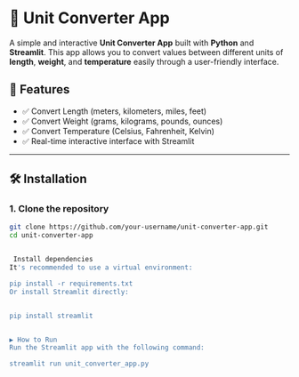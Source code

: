 # 🔄 Unit Converter App

A simple and interactive **Unit Converter App** built with **Python** and **Streamlit**. This app allows you to convert values between different units of **length**, **weight**, and **temperature** easily through a user-friendly interface.

## 🚀 Features

- ✅ Convert Length (meters, kilometers, miles, feet)
- ✅ Convert Weight (grams, kilograms, pounds, ounces)
- ✅ Convert Temperature (Celsius, Fahrenheit, Kelvin)
- ✅ Real-time interactive interface with Streamlit

---


## 🛠️ Installation

### 1. Clone the repository
```bash
git clone https://github.com/your-username/unit-converter-app.git
cd unit-converter-app


 Install dependencies
It's recommended to use a virtual environment:

pip install -r requirements.txt
Or install Streamlit directly:


pip install streamlit


▶️ How to Run
Run the Streamlit app with the following command:

streamlit run unit_converter_app.py
